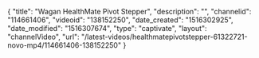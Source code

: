 {
    "title": "Wagan HealthMate Pivot Stepper",
    "description": "",
    "channelid": "114661406",
    "videoid": "138152250",
    "date_created": "1516302925",
    "date_modified": "1516307674",
    "type": "captivate",
    "layout": "channelVideo",
    "url": "\/latest-videos\/healthmatepivotstepper-61322721-novo-mp4\/114661406-138152250"
}